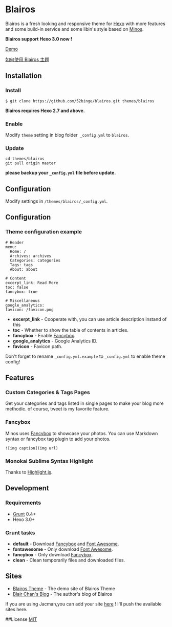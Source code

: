 # Blairos

Blairos is a fresh looking and responsive theme for [Hexo](http://hexo.io) with more features and some build-in service and some libin's style based on [Minos](https://github.com/ppoffice/).  

**Blairos support Hexo 3.0 now !**

[Demo](http://52binge.github.io)

[如何使用 Blairos 主题](https://github.com/52binge/blairos/)

## Installation
### Install
```
$ git clone https://github.com/52binge/blairos.git themes/blairos
```
**Blairos requires Hexo 2.7 and above.** 

### Enable

Modify `theme` setting in blog folder` _config.yml` to `blairos`.

### Update

```
cd themes/blairos
git pull origin master
```

**please backup your `_config.yml` file before update.** 

## Configuration

Modify settings in  `/themes/blairos/_config.yml`. 


## Configuration

### Theme configuration example
```
# Header
menu:
  Home: /
  Archives: archives
  Categories: categories
  Tags: tags
  About: about

# Content
excerpt_link: Read More
toc: false
fancybox: true

# Miscellaneous
google_analytics:
favicon: /favicon.png
```

- **excerpt_link** - Cooperate with, you can use article description instand of this <!--more-->
- **toc** - Whether to show the table of contents in articles.
- **fancybox** - Enable [Fancybox].
- **google_analytics** - Google Analytics ID.
- **favicon** - Favicon path.

Don't forget to rename `_config.yml.example` to `_config.yml` to enable theme config!


## Features

### Custom Categories & Tags Pages

Get your categories and tags listed in single pages to make your blog more methodic. of course, tweet
is my favorite feature.

### Fancybox

Minos uses [Fancybox] to showcase your photos. You can use Markdown syntax or fancybox tag plugin to add your photos.

```
![img caption](img url)
```

### Monokai Sublime Syntax Highlight

Thanks to [Highlight.js](https://highlightjs.org/).

## Development

### Requirements

- [Grunt] 0.4+
- Hexo 3.0+

### Grunt tasks

- **default** - Download [Fancybox] and [Font Awesome].
- **fontawesome** - Only download [Font Awesome].
- **fancybox** - Only download [Fancybox].
- **clean** - Clean temporarily files and downloaded files.

[Hexo]: http://zespia.tw/hexo/
[Fancybox]: http://fancyapps.com/fancybox/
[Font Awesome]: http://fontawesome.io/
[Grunt]: http://gruntjs.com/

## Sites

- [Blairos Theme](http://52binge.github.io) - The demo site of Blairos Theme
- [Blair Chan's Blog](http://blairos.org) - The author's blog of Blairos

If you are using Jacman,you can add your site [here](https://github.com/52binge/blairos/wiki/Sites) ! I'll push the available sites here.

##License
[MIT](/LICENSE)
